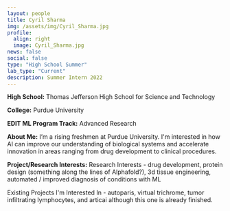 ```yaml
---
layout: people
title: Cyril Sharma
img: /assets/img/Cyril_Sharma.jpg
profile:
  align: right
  image: Cyril_Sharma.jpg
news: false
social: false
type: "High School Summer"
lab_type: "Current"
description: Summer Intern 2022
---
```


**High School:** Thomas Jefferson High School for Science and Technology

**College:** Purdue University 

**EDIT ML Program Track:**
Advanced Research

**About Me:**
I’m a rising freshmen at Purdue University. I'm interested in how AI can improve our understanding of biological systems and accelerate innovation in areas ranging from drug development to clinical procedures.

**Project/Research Interests:**
Research Interests - drug development, protein design (something along the lines of Alphafold?), 3d tissue engineering, automated / improved diagnosis of conditions with ML

Existing Projects I'm Interested In - autoparis, virtual trichrome, tumor infiltrating lymphocytes, and articai although this one is already finished.
